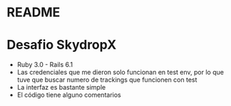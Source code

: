 # README

# Desafio SkydropX
- Ruby 3.0 - Rails 6.1
- Las credenciales que me dieron solo funcionan en test env, por lo que tuve que buscar numero de trackings que funcionen con test
- La interfaz es bastante simple
- El código tiene alguno comentarios
